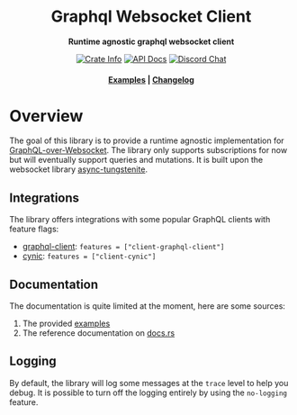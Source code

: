 <div align="center">
  <h1>Graphql Websocket Client</h1>

  <p>
    <strong>Runtime agnostic graphql websocket client</strong>
  </p>

  <p>
    <a href="https://crates.io/crates/graphql-ws-client"><img alt="Crate Info" src="https://img.shields.io/crates/v/graphql-ws-client.svg"/></a>
    <a href="https://docs.rs/graphql-ws-client/"><img alt="API Docs" src="https://img.shields.io/docsrs/graphql-ws-client"/></a>
    <a href="https://discord.gg/Y5xDmDP"><img alt="Discord Chat" src="https://img.shields.io/discord/754633560933269544"/></a>
  </p>

  <h4>
    <a href="https://github.com/obmarg/graphql-ws-client/tree/master/examples/examples">Examples</a>
    <span> | </span>
    <a href="https://github.com/obmarg/graphql-ws-client/blob/master/CHANGELOG.md">Changelog</a>
  </h4>
</div>

# Overview

The goal of this library is to provide a runtime agnostic implementation for [GraphQL-over-Websocket](https://github.com/enisdenjo/graphql-ws/blob/HEAD/PROTOCOL.md).
The library only supports subscriptions for now but will eventually support queries and mutations. It is built upon the websocket library [async-tungstenite](https://github.com/sdroege/async-tungstenite).

## Integrations

The library offers integrations with some popular GraphQL clients with feature flags:

- [graphql-client](https://github.com/graphql-rust/graphql-client): `features = ["client-graphql-client"]`
- [cynic](https://github.com/obmarg/cynic): `features = ["client-cynic"]`

## Documentation

The documentation is quite limited at the moment, here are some sources:

1. The provided [examples](https://github.com/obmarg/graphql-ws-client/tree/master/examples/examples)
2. The reference documentation on [docs.rs](https://docs.rs/graphql-ws-client/)

## Logging

By default, the library will log some messages at the `trace` level to help you debug.
It is possible to turn off the logging entirely by using the `no-logging` feature.
